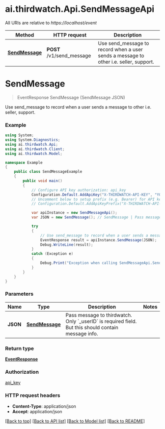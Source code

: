 # ai.thirdwatch.Api.SendMessageApi

All URIs are relative to *https://localhost/event*

Method | HTTP request | Description
------------- | ------------- | -------------
[**SendMessage**](SendMessageApi.md#sendmessage) | **POST** /v1/send_message | Use send_message to record when a user sends a message to other i.e. seller, support.


<a name="sendmessage"></a>
# **SendMessage**
> EventResponse SendMessage (SendMessage JSON)

Use send_message to record when a user sends a message to other i.e. seller, support.

### Example
```csharp
using System;
using System.Diagnostics;
using ai.thirdwatch.Api;
using ai.thirdwatch.Client;
using ai.thirdwatch.Model;

namespace Example
{
    public class SendMessageExample
    {
        public void main()
        {
            // Configure API key authorization: api_key
            Configuration.Default.AddApiKey("X-THIRDWATCH-API-KEY", "YOUR_API_KEY");
            // Uncomment below to setup prefix (e.g. Bearer) for API key, if needed
            // Configuration.Default.AddApiKeyPrefix("X-THIRDWATCH-API-KEY", "Bearer");

            var apiInstance = new SendMessageApi();
            var JSON = new SendMessage(); // SendMessage | Pass message to thirdwatch. Only `_userID` is required field. But this should contain message info.

            try
            {
                // Use send_message to record when a user sends a message to other i.e. seller, support.
                EventResponse result = apiInstance.SendMessage(JSON);
                Debug.WriteLine(result);
            }
            catch (Exception e)
            {
                Debug.Print("Exception when calling SendMessageApi.SendMessage: " + e.Message );
            }
        }
    }
}
```

### Parameters

Name | Type | Description  | Notes
------------- | ------------- | ------------- | -------------
 **JSON** | [**SendMessage**](SendMessage.md)| Pass message to thirdwatch. Only &#x60;_userID&#x60; is required field. But this should contain message info. | 

### Return type

[**EventResponse**](EventResponse.md)

### Authorization

[api_key](../README.md#api_key)

### HTTP request headers

 - **Content-Type**: application/json
 - **Accept**: application/json

[[Back to top]](#) [[Back to API list]](../README.md#documentation-for-api-endpoints) [[Back to Model list]](../README.md#documentation-for-models) [[Back to README]](../README.md)

